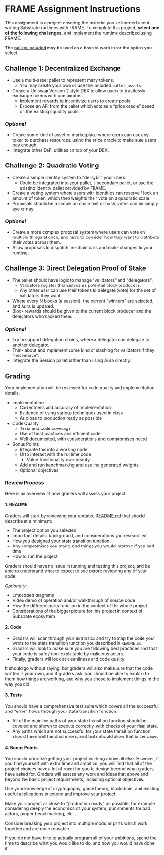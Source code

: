 # FRAME Assignment Instructions

This assignment is a project covering the material you've learned about writing Substrate runtimes with FRAME.
To complete this project, **select one of the following challenges**, and implement the runtime described using FRAME.

The [pallets included](./pallets/) may be used as a base to work in for the option you select.

## Challenge 1: Decentralized Exchange

- Use a multi-asset pallet to represent many tokens.
  - You may create your own or use the included `pallet_assets`.
- Create a Uniswap Version 2 style DEX to allow users to trustlessly exchange tokens with one another.
  - Implement rewards to incentivize users to create pools.
  - Expose an API from the pallet which acts as a “price oracle” based on the existing liquidity pools.

### _Optional_

- Create some kind of asset or marketplace where users can use any token to purchase resources, using the price oracle to make sure users pay enough.
- Integrate other DeFi utilities on top of your DEX.

## Challenge 2: Quadratic Voting

- Create a simple identity system to "de-sybil" your users.
  - Could be integrated into your pallet, a secondary pallet, or use the existing identity pallet provided by FRAME.
- Create a voting system where users with identities can reserve / lock an amount of token, which then weights their vote on a quadratic scale.
- Proposals should be a simple on chain text or hash, votes can be simply aye or nay.

### _Optional_

- Create a more complex proposal system where users can vote on multiple things at once, and have to consider how they want to distribute their votes across them.
- Allow proposals to dispatch on-chain calls and make changes to your runtime.

## Challenge 3: Direct Delegation Proof of Stake

- The pallet should have logic to manage "validators" and "delegators".
  - Validators register themselves as potential block producers.
  - Any other user can use their tokens to delegate (vote) for the set of validators they want.
- Where every N blocks (a session), the current “winners” are selected, and Aura is updated.
- Block rewards should be given to the current block producer and the delegators who backed them.

### _Optional_

- Try to support delegation chains, where a delegator can delegate to another delegator.
- Think about and implement some kind of slashing for validators if they “misbehave”.
- Integrate the Session pallet rather than using Aura directly.

## Grading

Your implementation will be reviewed for code quality and implementation details.

- Implementation
  - Correctness and accuracy of implementation
  - Evidence of using various techniques used in class
  - As close to production ready as possible
- Code Quality
  - Tests and code coverage
  - Use of best practices and efficient code
  - Well documented, with considerations and compromises noted
- Bonus Points
  - Integrate this into a working node
  - UI to interact with the runtime code
    - Value functionality over beauty
  - Add and run benchmarking and use the generated weights
  - Optional objectives

### Review Process

Here is an overview of how graders will assess your project.

#### 1. README

Graders will start by reviewing your updated [README.md](./README.md) that should describe at a minimum:

- The project option you selected
- Important details, background, and considerations you researched
- How you designed your state transition function
- Any compromises you made, and things you would improve if you had time
- How to run the project

Graders should have no issue in running and testing this project, and be able to understand what to expect to see before reviewing any of your code.

_Optionally:_

- Embedded diagrams
- Video demo of operation and/or walkthrough of source code
- How the different parts function in the context of the whole project
- Considerations of the bigger picture for this project in context of Substrate ecosystem

#### 2. Code

- Graders will scan through your extrinsics and try to map the code your wrote to the state transition function you described in `README.md`.
- Graders will look to make sure you are following best practices and that your code is safe / non-exploitable by malicious actors.
- Finally, graders will look at cleanliness and code quality.

It should go without saying, but graders will also make sure that the code written is your own, and if graders ask, you should be able to explain to them how things are working, and why you chose to implement things in the way you did.

#### 3. Tests

You should have a comprehensive test suite which covers all the successful and "error" flows through your state transition function.

- All of the mainline paths of your state transition function should be covered and shown to execute correctly, with checks of your final state.
- Any paths which are not successful for your state transition function should have well handled errors, and tests should show that is the case.

#### 4. Bonus Points

You should prioritize getting your project working above all else.
However, if you find yourself with extra time and ambition, you will find that all of the project choices have a lot of room for you to design beyond what graders have asked for.
Graders will assess any work and ideas that above and beyond the basic project requirements, including optional objectives.

Use your knowledge of cryptography, game theory, blockchain, and existing useful applications to extend and improve your project.

Make your project as close to "production ready" as possible, for example considering deeply the economics of your system, punishments for bad actors, proper benchmarking, etc....

Consider breaking your project into multiple modular parts which work together and are more reusable.

If you do not have time to actually program all of your ambitions, spend the time to describe what you would like to do, and how you would have done it.
